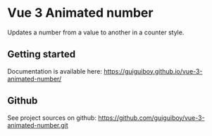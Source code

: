 # Vue 3 Animated number

Updates a number from a value to another in a counter style.

## Getting started

Documentation is available here: https://guiguiboy.github.io/vue-3-animated-number/


## Github

See project sources on github: https://github.com/guiguiboy/vue-3-animated-number.git


